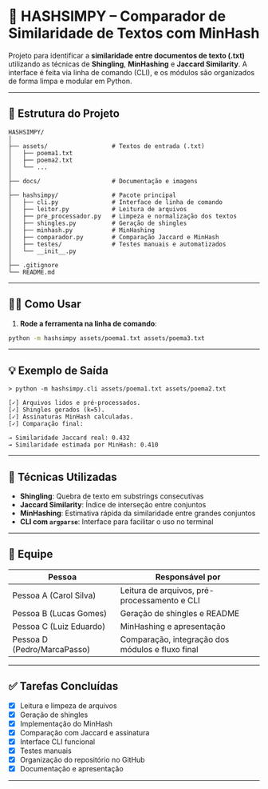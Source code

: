 
# 🧠 HASHSIMPY – Comparador de Similaridade de Textos com MinHash

Projeto para identificar a **similaridade entre documentos de texto (.txt)** utilizando as técnicas de **Shingling**, **MinHashing** e **Jaccard Similarity**. A interface é feita via linha de comando (CLI), e os módulos são organizados de forma limpa e modular em Python.

---

## 📁 Estrutura do Projeto

```
HASHSIMPY/
│
├── assets/                  # Textos de entrada (.txt)
│   ├── poema1.txt
│   ├── poema2.txt
│   └── ...
│
├── docs/                    # Documentação e imagens
│
├── hashsimpy/               # Pacote principal
│   ├── cli.py               # Interface de linha de comando
│   ├── leitor.py            # Leitura de arquivos
│   ├── pre_processador.py   # Limpeza e normalização dos textos
│   ├── shingles.py          # Geração de shingles 
│   ├── minhash.py           # MinHashing
│   ├── comparador.py        # Comparação Jaccard e MinHash
│   ├── testes/              # Testes manuais e automatizados
│   └── __init__.py
│
├── .gitignore
└── README.md
```

---

## 👨‍💻 Como Usar

1. **Rode a ferramenta na linha de comando**:

```bash
python -m hashsimpy assets/poema1.txt assets/poema3.txt
```

---

## 💡 Exemplo de Saída

```
> python -m hashsimpy.cli assets/poema1.txt assets/poema2.txt

[✓] Arquivos lidos e pré-processados.
[✓] Shingles gerados (k=5).
[✓] Assinaturas MinHash calculadas.
[✓] Comparação final:

→ Similaridade Jaccard real: 0.432
→ Similaridade estimada por MinHash: 0.410
```

---

## 📌 Técnicas Utilizadas

- **Shingling**: Quebra de texto em substrings consecutivas
- **Jaccard Similarity**: Índice de interseção entre conjuntos
- **MinHashing**: Estimativa rápida da similaridade entre grandes conjuntos
- **CLI com `argparse`**: Interface para facilitar o uso no terminal

---

## 👥 Equipe

| Pessoa | Responsável por |
|--------|------------------|
| Pessoa A (Carol Silva)| Leitura de arquivos, pré-processamento e CLI |
| Pessoa B (Lucas Gomes) | Geração de shingles e README |
| Pessoa C (Luiz Eduardo) | MinHashing e apresentação |
| Pessoa D (Pedro/MarcaPasso) | Comparação, integração dos módulos e fluxo final |

---

## ✅ Tarefas Concluídas

- [x] Leitura e limpeza de arquivos
- [x] Geração de shingles 
- [x] Implementação do MinHash
- [x] Comparação com Jaccard e assinatura
- [x] Interface CLI funcional
- [x] Testes manuais
- [x] Organização do repositório no GitHub
- [x] Documentação e apresentação

---


